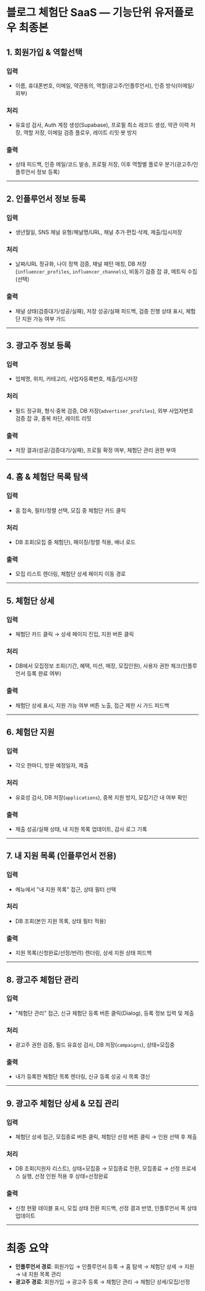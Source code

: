 # 블로그 체험단 SaaS — 기능단위 유저플로우 최종본

## 1. 회원가입 & 역할선택

### 입력

- 이름, 휴대폰번호, 이메일, 약관동의, 역할(광고주/인플루언서), 인증 방식(이메일/외부)

### 처리

- 유효성 검사, Auth 계정 생성(Supabase), 프로필 최소 레코드 생성, 약관 이력 저장, 역할 저장, 이메일 검증 플로우, 레이트 리밋·봇 방지

### 출력

- 상태 피드백, 인증 메일/코드 발송, 프로필 저장, 이후 역할별 플로우 분기(광고주/인플루언서 정보 등록)

---

## 2. 인플루언서 정보 등록

### 입력

- 생년월일, SNS 채널 유형/채널명/URL, 채널 추가·편집·삭제, 제출/임시저장

### 처리

- 날짜/URL 정규화, 나이 정책 검증, 채널 패턴 매칭, DB 저장(`influencer_profiles`, `influencer_channels`), 비동기 검증 잡 큐, 메트릭 수집(선택)

### 출력

- 채널 상태(검증대기/성공/실패), 저장 성공/실패 피드백, 검증 진행 상태 표시, 체험단 지원 가능 여부 가드

---

## 3. 광고주 정보 등록

### 입력

- 업체명, 위치, 카테고리, 사업자등록번호, 제출/임시저장

### 처리

- 필드 정규화, 형식·중복 검증, DB 저장(`advertiser_profiles`), 외부 사업자번호 검증 잡 큐, 중복 차단, 레이트 리밋

### 출력

- 저장 결과(성공/검증대기/실패), 프로필 확정 여부, 체험단 관리 권한 부여

---

## 4. 홈 & 체험단 목록 탐색

### 입력

- 홈 접속, 필터/정렬 선택, 모집 중 체험단 카드 클릭

### 처리

- DB 조회(모집 중 체험단), 페이징/정렬 적용, 배너 로드

### 출력

- 모집 리스트 렌더링, 체험단 상세 페이지 이동 경로

---

## 5. 체험단 상세

### 입력

- 체험단 카드 클릭 → 상세 페이지 진입, 지원 버튼 클릭

### 처리

- DB에서 모집정보 조회(기간, 혜택, 미션, 매장, 모집인원), 사용자 권한 체크(인플루언서 등록 완료 여부)

### 출력

- 체험단 상세 표시, 지원 가능 여부 버튼 노출, 접근 제한 시 가드 피드백

---

## 6. 체험단 지원

### 입력

- 각오 한마디, 방문 예정일자, 제출

### 처리

- 유효성 검사, DB 저장(`applications`), 중복 지원 방지, 모집기간 내 여부 확인

### 출력

- 제출 성공/실패 상태, 내 지원 목록 업데이트, 감사 로그 기록

---

## 7. 내 지원 목록 (인플루언서 전용)

### 입력

- 메뉴에서 "내 지원 목록" 접근, 상태 필터 선택

### 처리

- DB 조회(본인 지원 목록, 상태 필터 적용)

### 출력

- 지원 목록(신청완료/선정/반려) 렌더링, 상세 지원 상태 피드백

---

## 8. 광고주 체험단 관리

### 입력

- "체험단 관리" 접근, 신규 체험단 등록 버튼 클릭(Dialog), 등록 정보 입력 및 제출

### 처리

- 광고주 권한 검증, 필드 유효성 검사, DB 저장(`campaigns`), 상태=모집중

### 출력

- 내가 등록한 체험단 목록 렌더링, 신규 등록 성공 시 목록 갱신

---

## 9. 광고주 체험단 상세 & 모집 관리

### 입력

- 체험단 상세 접근, 모집종료 버튼 클릭, 체험단 선정 버튼 클릭 → 인원 선택 후 제출

### 처리

- DB 조회(지원자 리스트), 상태=모집중 → 모집종료 전환, 모집종료 → 선정 프로세스 실행, 선정 인원 적용 후 상태=선정완료

### 출력

- 신청 현황 테이블 표시, 모집 상태 전환 피드백, 선정 결과 반영, 인플루언서 쪽 상태 업데이트

---

# 최종 요약

- **인플루언서 경로**: 회원가입 → 인플루언서 등록 → 홈 탐색 → 체험단 상세 → 지원 → 내 지원 목록 관리
- **광고주 경로**: 회원가입 → 광고주 등록 → 체험단 관리 → 체험단 상세/모집/선정
